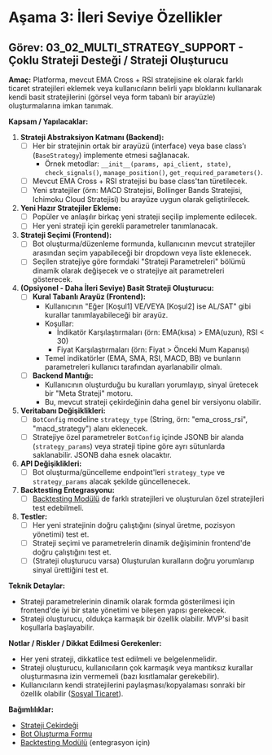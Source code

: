 # Aşama 3: İleri Seviye Özellikler
## Görev: 03_02_MULTI_STRATEGY_SUPPORT - Çoklu Strateji Desteği / Strateji Oluşturucu

**Amaç:** Platforma, mevcut EMA Cross + RSI stratejisine ek olarak farklı ticaret stratejileri eklemek veya kullanıcıların belirli yapı bloklarını kullanarak kendi basit stratejilerini (görsel veya form tabanlı bir arayüzle) oluşturmalarına imkan tanımak.

**Kapsam / Yapılacaklar:**
1.  **Strateji Abstraksiyon Katmanı (Backend):**
    - [ ] Her bir stratejinin ortak bir arayüzü (interface) veya base class'ı (`BaseStrategy`) implemente etmesi sağlanacak.
        *   Örnek metodlar: `__init__(params, api_client, state)`, `check_signals()`, `manage_position()`, `get_required_parameters()`.
    - [ ] Mevcut EMA Cross + RSI stratejisi bu base class'tan türetilecek.
    - [ ] Yeni stratejiler (örn: MACD Stratejisi, Bollinger Bands Stratejisi, Ichimoku Cloud Stratejisi) bu arayüze uygun olarak geliştirilecek.
2.  **Yeni Hazır Stratejiler Ekleme:**
    - [ ] Popüler ve anlaşılır birkaç yeni strateji seçilip implemente edilecek.
    - [ ] Her yeni strateji için gerekli parametreler tanımlanacak.
3.  **Strateji Seçimi (Frontend):**
    - [ ] Bot oluşturma/düzenleme formunda, kullanıcının mevcut stratejiler arasından seçim yapabileceği bir dropdown veya liste eklenecek.
    - [ ] Seçilen stratejiye göre formdaki "Strateji Parametreleri" bölümü dinamik olarak değişecek ve o stratejiye ait parametreleri gösterecek.
4.  **(Opsiyonel - Daha İleri Seviye) Basit Strateji Oluşturucu:**
    - [ ] **Kural Tabanlı Arayüz (Frontend):**
        *   Kullanıcının "Eğer [Koşul1] VE/VEYA [Koşul2] ise AL/SAT" gibi kurallar tanımlayabileceği bir arayüz.
        *   Koşullar:
            *   İndikatör Karşılaştırmaları (örn: EMA(kısa) > EMA(uzun), RSI < 30)
            *   Fiyat Karşılaştırmaları (örn: Fiyat > Önceki Mum Kapanışı)
        *   Temel indikatörler (EMA, SMA, RSI, MACD, BB) ve bunların parametreleri kullanıcı tarafından ayarlanabilir olmalı.
    - [ ] **Backend Mantığı:**
        *   Kullanıcının oluşturduğu bu kuralları yorumlayıp, sinyal üretecek bir "Meta Strateji" motoru.
        *   Bu, mevcut strateji çekirdeğinin daha genel bir versiyonu olabilir.
5.  **Veritabanı Değişiklikleri:**
    - [ ] `BotConfig` modeline `strategy_type` (String, örn: "ema_cross_rsi", "macd_strategy") alanı eklenecek.
    - [ ] Stratejiye özel parametreler `BotConfig` içinde JSONB bir alanda (`strategy_params`) veya strateji tipine göre ayrı sütunlarda saklanabilir. JSONB daha esnek olacaktır.
6.  **API Değişiklikleri:**
    - [ ] Bot oluşturma/güncelleme endpoint'leri `strategy_type` ve `strategy_params` alacak şekilde güncellenecek.
7.  **Backtesting Entegrasyonu:**
    - [ ] [Backtesting Modülü](03_01_BACKTESTING_MODULE.md) de farklı stratejileri ve oluşturulan özel stratejileri test edebilmeli.
8.  **Testler:**
    - [ ] Her yeni stratejinin doğru çalıştığını (sinyal üretme, pozisyon yönetimi) test et.
    - [ ] Strateji seçimi ve parametrelerin dinamik değişiminin frontend'de doğru çalıştığını test et.
    - [ ] (Strateji oluşturucu varsa) Oluşturulan kuralların doğru yorumlanıp sinyal ürettiğini test et.

**Teknik Detaylar:**
*   Strateji parametrelerinin dinamik olarak formda gösterilmesi için frontend'de iyi bir state yönetimi ve bileşen yapısı gerekecek.
*   Strateji oluşturucu, oldukça karmaşık bir özellik olabilir. MVP'si basit koşullarla başlayabilir.

**Notlar / Riskler / Dikkat Edilmesi Gerekenler:**
*   Her yeni strateji, dikkatlice test edilmeli ve belgelenmelidir.
*   Strateji oluşturucu, kullanıcıların çok karmaşık veya mantıksız kurallar oluşturmasına izin vermemeli (bazı kısıtlamalar gerekebilir).
*   Kullanıcıların kendi stratejilerini paylaşması/kopyalaması sonraki bir özellik olabilir ([Sosyal Ticaret](03_03_SOCIAL_TRADING_FEATURES.md)).

**Bağımlılıklar:**
*   [Strateji Çekirdeği](_PARENT_DIR_/_PARENT_DIR_/01_MVP_DEVELOPMENT/01_03_BACKEND_STRATEGY_CORE_REFACTOR.md)
*   [Bot Oluşturma Formu](_PARENT_DIR_/_PARENT_DIR_/01_MVP_DEVELOPMENT/01_10_FRONTEND_BOT_CREATION_FORM.md)
*   [Backtesting Modülü](03_01_BACKTESTING_MODULE.md) (entegrasyon için)
